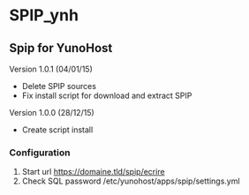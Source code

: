# SPIP_ynh

## Spip for YunoHost

Version 1.0.1 (04/01/15)

- Delete SPIP sources
- Fix install script for download and extract SPIP

Version 1.0.0 (28/12/15)

- Create script install

### Configuration

1. Start url https://domaine.tld/spip/ecrire
2. Check SQL password /etc/yunohost/apps/spip/settings.yml 

